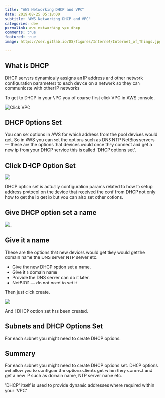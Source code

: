 ```yaml
---
title: "AWS Networking DHCP and VPC"
date: 2019-08-25 05:18:00
subtitle: "AWS Networking DHCP and VPC"
categories: dev
permalink: aws-networking-vpc-dhcp
comments: true
featured: true
image: https://oer.gitlab.io/DS/figures/Internet/Internet_of_Things.jpg

---
```


## What is DHCP

DHCP servers dynamically assigns an IP address and other network configuration parameters to each device on a network so they can communicate with other IP networks

To get to DHCP in your VPC you of course first click VPC in AWS console.

![Click VPC](https://i.imgur.com/ULYU3uE.png)

## DHCP Options Set

You can set options in AWS for which address from the pool devices would get. So in AWS you can set the options such as DNS NTP NetBios servers — these are the options that devices would once they connect and get a new ip from your DHCP service this is called 'DHCP options set'.

## Click DHCP Option Set

![](https://i.imgur.com/IeNIud8.png)

DHCP option set is actually configuration params related to how to setup address protocol on the device that received the conf from DHCP not only how to get the ip get ip but you can also set other options.

## Give DHCP option set a name

![](https://i.imgur.com/SqEkrTJ.png)_

## Give it a name

These are the options that new devices would get they would get the domain name the DNS server NTP server etc.

- Give the new DHCP option set a name.
- Give it a domain name
- Provide the DNS server can do it later.
- NetBIOS — do not need to set it.

Then just click create.

![](https://i.imgur.com/2GDOKcQ.png)

And ! DHCP option set has been created.

## Subnets and DHCP Options Set

For each subnet you might need to create DHCP options.

## Summary

For each subnet you might need to create DHCP options set. DHCP options set allow you to configure the options clients get when they connect and get a new IP such as domain name, NTP server name etc.

'DHCP' itself is used to provide dynamic addresses where required within your 'VPC'
